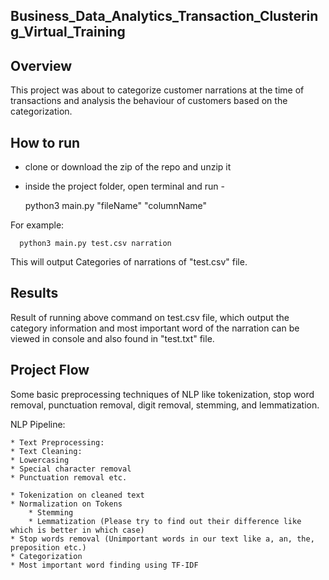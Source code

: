 ## Business_Data_Analytics_Transaction_Clustering_Virtual_Training

## Overview
   This project was about to categorize customer narrations at the time of transactions and analysis the behaviour of customers based on the categorization. 


## How to run

 * clone or download the zip of the repo and unzip it
 * inside the project folder, open terminal and run -

      python3 main.py "fileName" "columnName"

For example:

      python3 main.py test.csv narration

This will output Categories of narrations of "test.csv" file.

## Results

Result of running above command on test.csv file, which output the category information and most important word of the narration can be viewed in console and also found in "test.txt" file.

## Project Flow

   Some basic preprocessing techniques of NLP like tokenization, stop word removal, punctuation removal, digit removal, stemming, and lemmatization.

NLP Pipeline:

    * Text Preprocessing:
    * Text Cleaning:
    * Lowercasing
    * Special character removal
    * Punctuation removal etc. 

    * Tokenization on cleaned text
    * Normalization on Tokens
        * Stemming
        * Lemmatization (Please try to find out their difference like which is better in which case)
    * Stop words removal (Unimportant words in our text like a, an, the, preposition etc.)
    * Categorization
    * Most important word finding using TF-IDF
